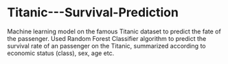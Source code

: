# Titanic---Survival-Prediction

Machine learning model on the famous Titanic dataset to predict the fate of the passenger. Used Random Forest Classifier algorithm to predict the survival rate of an passenger on the Titanic, summarized according to economic status (class), sex, age etc.
